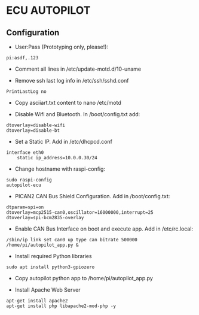 
# ECU AUTOPILOT

## Configuration

+ User:Pass (Prototyping only, please!):
```
pi:asdf,.123 
```

+ Comment all lines in /etc/update-motd.d/10-uname

+ Remove ssh last log info in /etc/ssh/sshd.conf
```
PrintLastLog no
````

+ Copy asciiart.txt content to nano /etc/motd

+ Disable Wifi and Bluetooth. In /boot/config.txt add:
```
dtoverlay=disable-wifi
dtoverlay=disable-bt
```

+ Set a Static IP. Add in /etc/dhcpcd.conf
```
interface eth0
    static ip_address=10.0.0.30/24
```

+ Change hostname with raspi-config:
```
sudo raspi-config
autopilot-ecu
```

+ PICAN2 CAN Bus Shield Configuration. Add in /boot/config.txt:
```
dtparam=spi=on
dtoverlay=mcp2515-can0,oscillator=16000000,interrupt=25 
dtoverlay=spi-bcm2835-overlay
```

+ Enable CAN Bus Interface on boot and execute app. Add in /etc/rc.local:
```
/sbin/ip link set can0 up type can bitrate 500000
/home/pi/autopilot_app.py &
```
+ Install required Python libraries
```
sudo apt install python3-gpiozero
```

+ Copy autopilot python app to /home/pi/autopilot_app.py

+ Install Apache Web Server
```
apt-get install apache2
apt-get install php libapache2-mod-php -y
```
